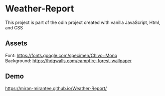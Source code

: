 # Weather-Report

This project is part of the odin project created with vanilla JavaScript, Html, and CSS <br/>

## Assets

Font: https://fonts.google.com/specimen/Chivo+Mono<br/>
Background: https://hdqwalls.com/campfire-forest-wallpaper <br/>

## Demo
https://miran-mirantee.github.io/Weather-Report/<br/>
